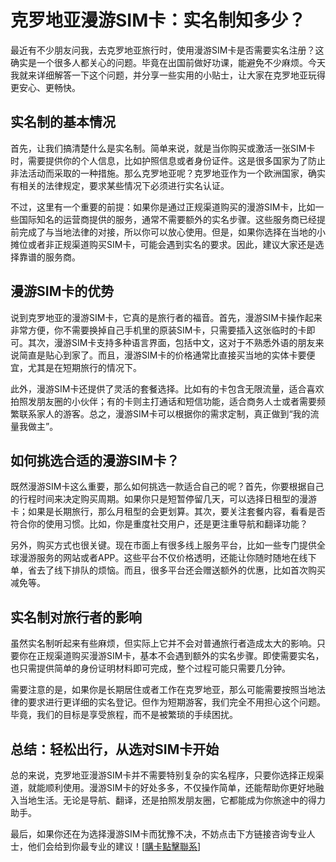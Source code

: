 # 克罗地亚漫游SIM卡：实名制知多少？

最近有不少朋友问我，去克罗地亚旅行时，使用漫游SIM卡是否需要实名注册？这确实是一个很多人都关心的问题。毕竟在出国前做好功课，能避免不少麻烦。今天我就来详细解答一下这个问题，并分享一些实用的小贴士，让大家在克罗地亚玩得更安心、更畅快。

## 实名制的基本情况

首先，让我们搞清楚什么是实名制。简单来说，就是当你购买或激活一张SIM卡时，需要提供你的个人信息，比如护照信息或者身份证件。这是很多国家为了防止非法活动而采取的一种措施。那么克罗地亚呢？克罗地亚作为一个欧洲国家，确实有相关的法律规定，要求某些情况下必须进行实名认证。

不过，这里有一个重要的前提：如果你是通过正规渠道购买的漫游SIM卡，比如一些国际知名的运营商提供的服务，通常不需要额外的实名步骤。这些服务商已经提前完成了与当地法律的对接，所以你可以放心使用。但是，如果你选择在当地的小摊位或者非正规渠道购买SIM卡，可能会遇到实名的要求。因此，建议大家还是选择靠谱的服务商。

## 漫游SIM卡的优势

说到克罗地亚的漫游SIM卡，它真的是旅行者的福音。首先，漫游SIM卡操作起来非常方便，你不需要换掉自己手机里的原装SIM卡，只需要插入这张临时的卡即可。其次，漫游SIM卡支持多种语言界面，包括中文，这对于不熟悉外语的朋友来说简直是贴心到家了。而且，漫游SIM卡的价格通常比直接买当地的实体卡要便宜，尤其是在短期旅行的情况下。

此外，漫游SIM卡还提供了灵活的套餐选择。比如有的卡包含无限流量，适合喜欢拍照发朋友圈的小伙伴；有的卡则主打通话和短信功能，适合商务人士或者需要频繁联系家人的游客。总之，漫游SIM卡可以根据你的需求定制，真正做到“我的流量我做主”。

## 如何挑选合适的漫游SIM卡？

既然漫游SIM卡这么重要，那么如何挑选一款适合自己的呢？首先，你要根据自己的行程时间来决定购买周期。如果你只是短暂停留几天，可以选择日租型的漫游卡；如果是长期旅行，那么月租型的会更划算。其次，要关注套餐内容，看看是否符合你的使用习惯。比如，你是重度社交用户，还是更注重导航和翻译功能？

另外，购买方式也很关键。现在市面上有很多线上服务平台，比如一些专门提供全球漫游服务的网站或者APP。这些平台不仅价格透明，还能让你随时随地在线下单，省去了线下排队的烦恼。而且，很多平台还会赠送额外的优惠，比如首次购买减免等。

## 实名制对旅行者的影响

虽然实名制听起来有些麻烦，但实际上它并不会对普通旅行者造成太大的影响。只要你在正规渠道购买漫游SIM卡，基本不会遇到额外的实名步骤。即使需要实名，也只需提供简单的身份证明材料即可完成，整个过程可能只需要几分钟。

需要注意的是，如果你是长期居住或者工作在克罗地亚，那么可能需要按照当地法律的要求进行更详细的实名登记。但作为短期游客，我们完全不用担心这个问题。毕竟，我们的目标是享受旅程，而不是被繁琐的手续困扰。

## 总结：轻松出行，从选对SIM卡开始

总的来说，克罗地亚漫游SIM卡并不需要特别复杂的实名程序，只要你选择正规渠道，就能顺利使用。漫游SIM卡的好处多多，不仅操作简单，还能帮助你更好地融入当地生活。无论是导航、翻译，还是拍照发朋友圈，它都能成为你旅途中的得力助手。

最后，如果你还在为选择漫游SIM卡而犹豫不决，不妨点击下方链接咨询专业人士，他们会给到你最专业的建议！[[購卡點擊聯系](https://t.me/s/esim1088)]